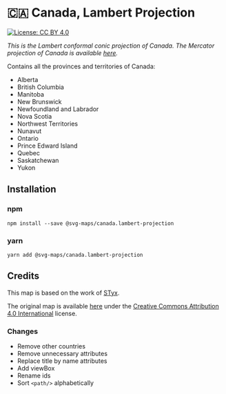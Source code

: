 # 🇨🇦 Canada, Lambert Projection

[![License: CC BY 4.0](https://img.shields.io/badge/License-CC%20BY%204.0-blue.svg)](https://creativecommons.org/licenses/by/4.0/)

*This is the Lambert conformal conic projection of Canada. 
The Mercator projection of Canada is available [here](https://github.com/VictorCazanave/svg-maps/tree/master/packages/canada).*

Contains all the provinces and territories of Canada: 
* Alberta
* British Columbia
* Manitoba
* New Brunswick
* Newfoundland and Labrador
* Nova Scotia
* Northwest Territories
* Nunavut
* Ontario
* Prince Edward Island
* Quebec
* Saskatchewan
* Yukon

## Installation

### npm

`npm install --save @svg-maps/canada.lambert-projection`

### yarn

`yarn add @svg-maps/canada.lambert-projection`

## Credits

This map is based on the work of [STyx](https://commons.wikimedia.org/wiki/User:STyx).

The original map is available [here](https://en.wikipedia.org/wiki/File:Canada_(geolocalisation).svg) under the [Creative Commons Attribution 4.0 International](https://creativecommons.org/licenses/by/4.0/) license.

### Changes

* Remove other countries 
* Remove unnecessary attributes
* Replace title by name attributes
* Add viewBox
* Rename ids
* Sort `<path/>` alphabetically
